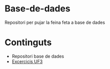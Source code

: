 # Base-de-dades
Repositori per pujar la feina feta a base de dades

# Continguts
- Repositori base de dades
- <a href="https://github.com/AlvaroGomez23/Base-de-dades/blob/main/CONTINGUT%20UF3/Excercicis%20UF3.md">Excercicis UF3</a>
